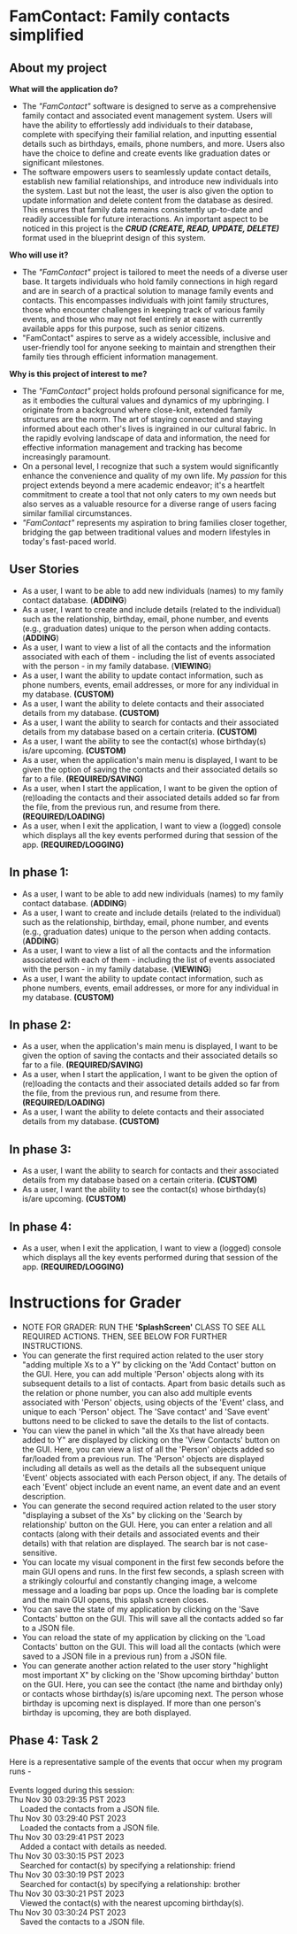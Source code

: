 # FamContact: Family contacts simplified

## About my project

**What will the application do?**

- The *"FamContact"* software is designed to serve 
as a comprehensive family contact and associated 
event management system. Users will have the ability 
to effortlessly add individuals to their database, 
complete with specifying their familial relation, and 
inputting essential details such as birthdays, emails, 
phone numbers, and more. Users also have the choice 
to define and create events like graduation dates or 
significant milestones. 
- The software empowers users to seamlessly update 
contact details, establish new familial relationships, 
and introduce new individuals into the system. Last 
but not the least, the user is also given the option 
to update information and delete content from the 
database as desired. This ensures that family data 
remains consistently up-to-date and readily accessible 
for future interactions. An important aspect to be 
noticed in this project is the ***CRUD (CREATE, READ, UPDATE, DELETE)*** format used in the
blueprint design of this system.

**Who will use it?**

- The *"FamContact"* project is tailored to meet the 
needs of a diverse user base. It targets individuals 
who hold family connections in high regard and are in 
search of a practical solution to manage family events 
and contacts. This encompasses individuals with joint 
family structures, those who encounter challenges in 
keeping track of various family events, and those who 
may not feel entirely at ease with currently available 
apps for this purpose, such as senior citizens.
- "FamContact" aspires to serve as a widely 
accessible, inclusive and user-friendly tool for 
anyone seeking to maintain and strengthen their 
family ties through efficient information management.

**Why is this project of interest to me?**

- The *"FamContact"* project holds profound personal 
significance for me, as it embodies the cultural values
and dynamics of my upbringing. I originate from a 
background where close-knit, extended family structures 
are the norm. The art of staying connected and staying 
informed about each other's lives is ingrained in our 
cultural fabric. In the rapidly evolving landscape of 
data and information, the need for effective 
information management and tracking has become 
increasingly paramount. 
- On a personal level, I recognize that such a system 
would significantly enhance the convenience and quality 
of my own life. My *passion* for this project extends 
beyond a mere academic endeavor; it's a heartfelt 
commitment to create a tool that not only caters to my 
own needs but also serves as a valuable resource for a 
diverse range of users facing similar familial 
circumstances.
- *"FamContact"* represents my aspiration to bring 
families closer together, bridging the gap between 
traditional values and modern lifestyles in today's 
fast-paced world.

## User Stories

- As a user, I want to be able to add new 
individuals (names) to my family contact database. 
(**ADDING**) 
- As a user, I want to create and include details
(related to the individual) such as the relationship, 
birthday, email, phone number, and events 
(e.g., graduation dates) unique to the person when 
adding contacts. (**ADDING**)
- As a user, I want to view a list of all the 
contacts and the information associated with 
each of them - including the list of events associated
with the person - in my family database. (**VIEWING**)
- As a user, I want the ability to update 
contact information, such as phone numbers, events, 
email addresses, or more for any individual in my 
database. **(CUSTOM)**
- As a user, I want the ability to delete
contacts and their associated details from my
database. **(CUSTOM)**
- As a user, I want the ability to search
for contacts and their associated details from my
database based on a certain criteria. **(CUSTOM)**
- As a user, I want the ability to see the contact(s) whose
birthday(s) is/are upcoming. **(CUSTOM)**
- As a user, when the application's main menu is
displayed, I want to be given the option of saving
the contacts and their associated details so far to
a file. **(REQUIRED/SAVING)**
- As a user, when I start the application, I want to
be given the option of (re)loading the contacts and
their associated details added so far from the file,
from the previous run, and resume from there.
**(REQUIRED/LOADING)**
- As a user, when I exit the application, I want to 
view a (logged) console which displays all the 
key events performed during that session of the app.
**(REQUIRED/LOGGING)**
## In phase 1:
- As a user, I want to be able to add new
individuals (names) to my family contact database.
(**ADDING**)
- As a user, I want to create and include details
(related to the individual) such as the relationship,
birthday, email, phone number, and events
(e.g., graduation dates) unique to the person when
adding contacts. (**ADDING**)
- As a user, I want to view a list of all the
contacts and the information associated with
each of them - including the list of events associated
with the person - in my family database. (**VIEWING**)
- As a user, I want the ability to update
contact information, such as phone numbers, events,
email addresses, or more for any individual in my
database. **(CUSTOM)**

## In phase 2:
- As a user, when the application's main menu is 
displayed, I want to be given the option of saving 
the contacts and their associated details so far to 
a file. **(REQUIRED/SAVING)**
- As a user, when I start the application, I want to 
be given the option of (re)loading the contacts and 
their associated details added so far from the file, 
from the previous run, and resume from there.
**(REQUIRED/LOADING)**
- As a user, I want the ability to delete
contacts and their associated details from my
database. **(CUSTOM)**

## In phase 3:
- As a user, I want the ability to search
for contacts and their associated details from my
database based on a certain criteria. **(CUSTOM)**
- As a user, I want the ability to see the contact(s) whose
birthday(s) is/are upcoming. **(CUSTOM)**

## In phase 4:
- As a user, when I exit the application, I want to
view a (logged) console which displays all the
key events performed during that session of the app.
**(REQUIRED/LOGGING)**

# Instructions for Grader
- NOTE FOR GRADER: RUN THE **'SplashScreen'** CLASS TO SEE ALL 
REQUIRED ACTIONS. THEN, SEE BELOW FOR FURTHER INSTRUCTIONS.
- You can generate the first required action related to 
the user story "adding multiple Xs to a Y" by clicking on
the 'Add Contact' button on the GUI. Here, you can add 
multiple 'Person' objects along with its subsequent 
details to a list of contacts. Apart from basic details 
such as the relation or phone number, you can also add 
multiple events associated with 'Person' objects, using 
objects of the 'Event' class, and unique to each 'Person' 
object. The 'Save contact' and 'Save event' buttons need
to be clicked to save the details to the list of contacts.
- You can view the panel in which "all the Xs that have
already been added to Y" are displayed by clicking on 
the 'View Contacts' button on the GUI. Here, you can 
view a list of all the 'Person' objects added so far/loaded
from a previous run. The 'Person' objects are displayed 
including all details as well as the details all the 
subsequent unique 'Event' objects associated with each 
Person object, if any. The details of each 'Event' object 
include an event name, an event date and an event description.
- You can generate the second required action related to the 
user story "displaying a subset of the Xs" by clicking on the
'Search by relationship' button on the GUI. Here, you can enter 
a relation and all contacts (along with their details and associated
events and their details) with that relation are displayed. The 
search bar is not case-sensitive.
- You can locate my visual component in the first few seconds
before the main GUI opens and runs. In the first few seconds,
a splash screen with a strikingly colourful and constantly 
changing image, a welcome message and a loading bar pops up. 
Once the loading bar is complete and the main GUI opens, this 
splash screen closes.
- You can save the state of my application by clicking on 
the 'Save Contacts' button on the GUI. This will save all the 
contacts added so far to a JSON file.
- You can reload the state of my application by clicking on
the 'Load Contacts' button on the GUI. This will load all the
contacts (which were saved to a JSON file in a previous run) 
from a JSON file.
- You can generate another action related to the
user story "highlight most important X" by clicking on the
'Show upcoming birthday' button on the GUI. Here, you can see
the contact (the name and birthday only) or contacts whose 
birthday(s) is/are upcoming next. The person whose birthday 
is upcoming next is displayed. If more than one person's 
birthday is upcoming, they are both displayed.

## Phase 4: Task 2
Here is a representative sample of the events that 
occur when my program runs - <br> <br>
Events logged during this session: <br>
Thu Nov 30 03:29:35 PST 2023<br>
&nbsp; &nbsp; &nbsp;Loaded the contacts from a JSON file.<br>
Thu Nov 30 03:29:40 PST 2023<br>
&nbsp; &nbsp; &nbsp;Loaded the contacts from a JSON file.<br>
Thu Nov 30 03:29:41 PST 2023<br>
&nbsp; &nbsp; &nbsp;Added a contact with details as needed.<br>
Thu Nov 30 03:30:15 PST 2023<br>
&nbsp; &nbsp; &nbsp;Searched for contact(s) by specifying a relationship: friend<br>
Thu Nov 30 03:30:19 PST 2023<br>
&nbsp; &nbsp; &nbsp;Searched for contact(s) by specifying a relationship: brother<br>
Thu Nov 30 03:30:21 PST 2023<br>
&nbsp; &nbsp; &nbsp;Viewed the contact(s) with the nearest upcoming birthday(s).<br>
Thu Nov 30 03:30:24 PST 2023<br>
&nbsp; &nbsp; &nbsp;Saved the contacts to a JSON file.<br>


